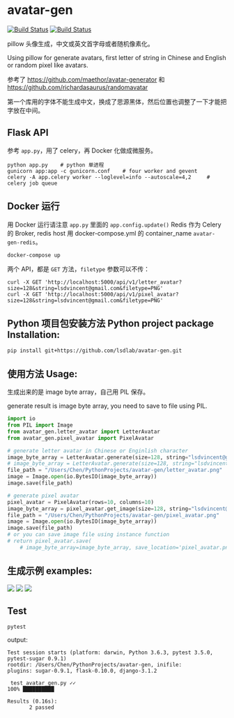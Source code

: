 # avatar-gen

[![Build Status](https://travis-ci.org/lsdlab/avatar-gen.svg?branch=master)](https://travis-ci.org/lsdlab/avatar-gen) [![Build Status](https://semaphoreci.com/api/v1/lsdlab/avatar-gen/branches/master/badge.svg)](https://semaphoreci.com/lsdlab/avatar-gen)

pillow 头像生成，中文或英文首字母或者随机像素化。

Using pillow for generate avatars, first letter of string in Chinese and English or random pixel like avatars.

参考了 https://github.com/maethor/avatar-generator 和 https://github.com/richardasaurus/randomavatar

第一个库用的字体不能生成中文，换成了思源黑体，然后位置也调整了一下才能把字放在中间。


## Flask API

参考 `app.py`，用了 celery，再 Docker 化做成微服务。

``` shell
python app.py    # python 单进程
gunicorn app:app -c gunicorn.conf    # four worker and gevent
celery -A app.celery worker --loglevel=info --autoscale=4,2     # celery job queue
```

## Docker 运行

用 Docker 运行请注意 `app.py` 里面的 `app.config.update()` Redis 作为 Celery 的 Broker,
redis host 用 docker-compose.yml 的 container_name `avatar-gen-redis`。

``` shell
docker-compose up
```

两个 API，都是 `GET` 方法，`filetype` 参数可以不传：

``` shell
curl -X GET 'http://localhost:5000/api/v1/letter_avatar?size=128&string=lsdvincent@gmail.com&filetype=PNG'
curl -X GET 'http://localhost:5000/api/v1/pixel_avatar?size=128&string=lsdvincent@gmail.com&filetype=PNG'
```


## Python 项目包安装方法 Python project package Installation:

```shell
pip install git+https://github.com/lsdlab/avatar-gen.git
```


## 使用方法 Usage:

生成出来的是 image byte array，自己用 PIL 保存。

generate result is image byte array, you need to save to file using PIL.

```python
import io
from PIL import Image
from avatar_gen.letter_avatar import LetterAvatar
from avatar_gen.pixel_avatar import PixelAvatar

# generate letter avatar in Chinese or Enginlish character
image_byte_array = LetterAvatar.generate(size=128, string="lsdvincent@gmail.com", filetype="PNG")
# image_byte_array = LetterAvatar.generate(size=128, string="lsdvincent@gmail.com", filetype="PNG")
file_path = "/Users/Chen/PythonProjects/avatar-gen/letter_avatar.png"
image = Image.open(io.BytesIO(image_byte_array))
image.save(file_path)

# generate pixel avatar
pixel_avatar = PixelAvatar(rows=10, columns=10)
image_byte_array = pixel_avatar.get_image(size=128, string="lsdvincent@gmail.com", filetype="PNG")
file_path = "/Users/Chen/PythonProjects/avatar-gen/pixel_avatar.png"
image = Image.open(io.BytesIO(image_byte_array))
image.save(file_path)
# or you can save image file using instance function
# return pixel_avatar.save(
    # image_byte_array=image_byte_array, save_location='pixel_avatar.png')
```


## 生成示例 examples:

![](https://breakwire.oss-cn-shanghai.aliyuncs.com/letter_avatar.png)
![](https://breakwire.oss-cn-shanghai.aliyuncs.com/letter_avatar_1.png)
![](https://breakwire.oss-cn-shanghai.aliyuncs.com/pixel_avatar.png)


## Test

```shell
pytest
```

output:

```shell
Test session starts (platform: darwin, Python 3.6.3, pytest 3.5.0, pytest-sugar 0.9.1)
rootdir: /Users/Chen/PythonProjects/avatar-gen, inifile:
plugins: sugar-0.9.1, flask-0.10.0, django-3.1.2

 test_avatar_gen.py ✓✓                                                     100% ██████████

Results (0.16s):
       2 passed
```
